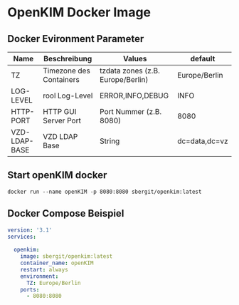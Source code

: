 # OpenKIM Docker Image

## Docker Evironment Parameter

| Name          | Beschreibung            | Values                             | default       |
|---------------|-------------------------|------------------------------------|---------------|
| TZ            | Timezone des Containers | tzdata zones (z.B. Europe/Berlin)  | Europe/Berlin |
| LOG-LEVEL     | rool Log-Level          | ERROR,INFO,DEBUG                   | INFO          |
| HTTP-PORT     | HTTP GUI Server Port    | Port Nummer (z.B. 8080)            | 8080          |
| VZD-LDAP-BASE | VZD LDAP Base           | String                             | dc=data,dc=vz |

## Start openKIM docker

```
docker run --name openKIM -p 8080:8080 sbergit/openkim:latest
```

## Docker Compose Beispiel

```yaml
version: '3.1'
services:
  
  openkim:
    image: sbergit/openkim:latest
    container_name: openKIM
    restart: always
    environment:
      TZ: Europe/Berlin
    ports:
      - 8080:8080
```